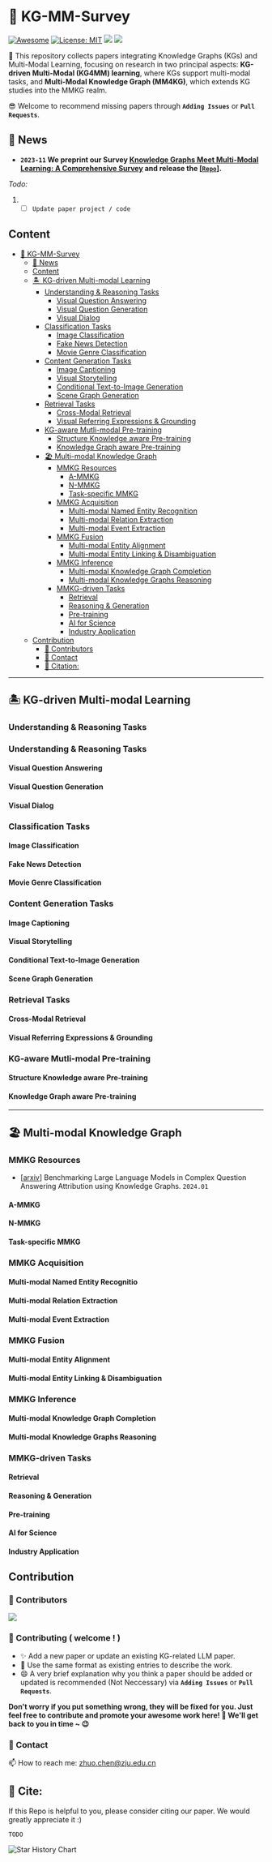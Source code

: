 # 📜 KG-MM-Survey
[![Awesome](https://awesome.re/badge.svg)](https://github.com/zjukg/KG-MM-Survey) 
[![License: MIT](https://img.shields.io/badge/License-MIT-green.svg)](https://github.com/zjukg/KG-MM-Survey/blob/main/LICENSE)
![](https://img.shields.io/github/last-commit/zjukg/KG-MM-Survey?color=green) 
![](https://img.shields.io/badge/PRs-Welcome-red) 

🙌 This repository collects papers integrating Knowledge Graphs (KGs) and Multi-Modal Learning, focusing on research in two principal aspects: **KG-driven Multi-Modal (KG4MM) learning**, where KGs support multi-modal tasks, and **Multi-Modal Knowledge Graph (MM4KG)**, which extends KG studies into the MMKG realm.

😎 Welcome to recommend missing papers through **`Adding Issues`** or **`Pull Requests`**. 



## 🔔 News
- **`2023-11` We preprint our Survey [Knowledge Graphs Meet Multi-Modal Learning: A Comprehensive Survey]() and release the [[`Repo`](https://github.com/zjukg/KG-MM-Survey)].**


*Todo:*
1. - [ ] `Update paper project / code`
   
## Content

- [📜 KG-MM-Survey](#-kg-mm-survey)
  - [🔔 News](#-news)
  - [Content](#content)
  - [🏝️ KG-driven Multi-modal Learning](#-kg-driven-multi-modal-learning)
    - [Understanding & Reasoning Tasks](#understanding--reasoning-tasks)
      - [Visual Question Answering](#visual-question-answering)
      - [Visual Question Generation](#visual-question-generation)
      - [Visual Dialog](#visual-dialog)
    - [Classification Tasks](#classification-tasks)
      - [Image Classification](#image-classification)
      - [Fake News Detection](#fake-news-detection)
      - [Movie Genre Classification](#movie-genre-classification)
    - [Content Generation Tasks](#content-generation-tasks)
      - [Image Captioning](#image-captioning)
      - [Visual Storytelling](#visual-storytelling)
      - [Conditional Text-to-Image Generation](#conditional-text-to-image-generation)
      - [Scene Graph Generation](#scene-graph-generation)
    - [Retrieval Tasks](#retrieval-tasks)
      - [Cross-Modal Retrieval](#cross-modal-retrieval)
      - [Visual Referring Expressions & Grounding](#visual-referring-expressions--grounding)
    - [KG-aware Mutli-modal Pre-training](#kg-aware-mutli-modal-pre-training)
      - [Structure Knowledge aware Pre-training](#structure-knowledge-aware-pre-training)
      - [Knowledge Graph aware Pre-training](#knowledge-graph-aware-pre-training)
    - [🏖️ Multi-modal Knowledge Graph](#-multi-modal-knowledge-graph)
      - [MMKG Resources](#mmkg-resources)
        - [A-MMKG](#a-mmkg)
        - [N-MMKG](#n-mmkg)
        - [Task-specific MMKG](#task-specific-mmkg)
      - [MMKG Acquisition](#mmkg-acquisition)
        - [Multi-modal Named Entity Recognition](#multi-modal-named-entity-recognition)
        - [Multi-modal Relation Extraction](#multi-modal-relation-extraction)
        - [Multi-modal Event Extraction](#multi-modal-event-extraction)
      - [MMKG Fusion](#mmkg-fusion)
        - [Multi-modal Entity Alignment](#multi-modal-entity-alignment)
        - [Multi-modal Entity Linking & Disambiguation](#multi-modal-entity-linking--disambiguation)
      - [MMKG Inference](#mmkg-inference)
        - [Multi-modal Knowledge Graph Completion](#multi-modal-knowledge-graph-completion)
        - [Multi-modal Knowledge Graphs Reasoning](#multi-modal-knowledge-graphs-reasoning)
      - [MMKG-driven Tasks](#mmkg-driven-tasks)
        - [Retrieval](#retrieval)
        - [Reasoning & Generation](#reasoning--generation)
        - [Pre-training](#pre-training)
        - [AI for Science](#ai-for-science)
        - [Industry Application](#industry-application)
  - [Contribution](#contribution)
    - [👥 Contributors](#-contributors)
    - [🔖 Contact](#contact)
    - [🤝 Citation:](#-cite)
    

---

## 🏝️ KG-driven Multi-modal Learning

### Understanding & Reasoning Tasks


### Understanding & Reasoning Tasks

#### Visual Question Answering

#### Visual Question Generation

#### Visual Dialog

### Classification Tasks

#### Image Classification

#### Fake News Detection

#### Movie Genre Classification

### Content Generation Tasks 

#### Image Captioning

#### Visual Storytelling

#### Conditional Text-to-Image Generation

#### Scene Graph Generation

### Retrieval Tasks

#### Cross-Modal Retrieval

#### Visual Referring Expressions & Grounding

### KG-aware Mutli-modal Pre-training

#### Structure Knowledge aware Pre-training

#### Knowledge Graph aware Pre-training

---

##  🏖️ Multi-modal Knowledge Graph

### MMKG Resources
- \[[arxiv](https://arxiv.org/abs/2401.14640)\] Benchmarking Large Language Models in Complex Question Answering Attribution using Knowledge Graphs. `2024.01`

#### A-MMKG

#### N-MMKG

#### Task-specific MMKG

### MMKG Acquisition

#### Multi-modal Named Entity Recognitio

#### Multi-modal Relation Extraction

#### Multi-modal Event Extraction

### MMKG Fusion

#### Multi-modal Entity Alignment

#### Multi-modal Entity Linking & Disambiguation

### MMKG Inference

#### Multi-modal Knowledge Graph Completion

#### Multi-modal Knowledge Graphs Reasoning

### MMKG-driven Tasks

#### Retrieval

#### Reasoning & Generation

#### Pre-training

#### AI for Science

#### Industry Application






## Contribution
### 👥 Contributors

<a href="https://github.com/zjukg/KG-MM-Survey/graphs/contributors">
  <img src="https://contrib.rocks/image?repo=zjukg/KG-MM-Survey" />
</a>

### 🎉 Contributing ( welcome ! )

- ✨ Add a new paper or update an existing KG-related LLM paper.
- 🧐 Use the same format as existing entries to describe the work.
- 😄 A very brief explanation why you think a paper should be added or updated is recommended (Not Neccessary) via **`Adding Issues`** or **`Pull Requests`**.

**Don't worry if you put something wrong, they will be fixed for you. Just feel free to contribute and promote your awesome work here! 🤩 We'll get back to you in time ~ 😉**

### 🔖 Contact

📫 How to reach me: zhuo.chen@zju.edu.cn 


## 🤝 Cite:
If this Repo is helpful to you, please consider citing our paper. We would greatly appreciate it :)
```bigquery
TODO
```

![Star History Chart](https://api.star-history.com/svg?repos=zjukg/KG-MM-Survey&type=Date)


